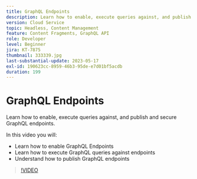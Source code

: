 ```yaml
---
title: GraphQL Endpoints
description: Learn how to enable, execute queries against, and publish and secure GraphQL endpoints.
version: Cloud Service
topic: Headless, Content Management
feature: Content Fragments, GraphQL API
role: Developer
level: Beginner
jira: KT-7875
thumbnail: 333339.jpg
last-substantial-update: 2023-05-17
exl-id: 190623cc-8959-46b3-95de-e7d01bf5acdb
duration: 199
---
```

# GraphQL Endpoints

Learn how to enable, execute queries against, and publish and secure GraphQL endpoints.

In this video you will:

+ Learn how to enable GraphQL Endpoints
+ Learn how to execute GraphQL queries against endpoints
+ Understand how to publish GraphQL endpoints

>[!VIDEO](https://video.tv.adobe.com/v/333339?quality=12&learn=on)
